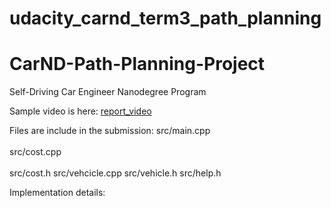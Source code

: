 # udacity_carnd_term3_path_planning

# CarND-Path-Planning-Project
Self-Driving Car Engineer Nanodegree Program

Sample video is here: [report_video](./report_good.mov)

Files are include in the submission:
  src/main.cpp <br/><br/>
  src/cost.cpp <br/><br/>
  src/cost.h
  src/vehcicle.cpp
  src/vehicle.h
  src/help.h


Implementation details:
